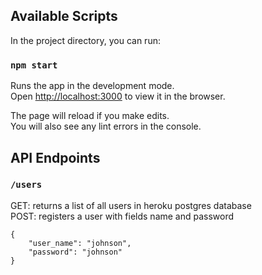 ## Available Scripts

In the project directory, you can run:

### `npm start`

Runs the app in the development mode.<br />
Open [http://localhost:3000](http://localhost:3000) to view it in the browser.

The page will reload if you make edits.<br />
You will also see any lint errors in the console.

## API Endpoints

### `/users`

GET: returns a list of all users in heroku postgres database<br />
POST: registers a user with fields name and password
```
{
    "user_name": "johnson",
    "password": "johnson"
}
```
